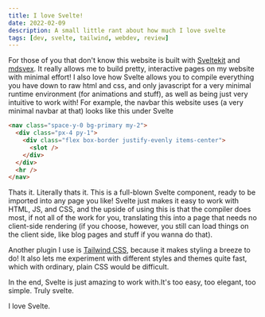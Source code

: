 ```yaml
---
title: I love Svelte!
date: 2022-02-09
description: A small little rant about how much I love svelte
tags: [dev, svelte, tailwind, webdev, review]
---
```


For those of you that don't know this website is built
with [Sveltekit](https://kit.Svelte.dev) and [mdsvex](https://mdsvex.com).
It really allows me to build pretty, interactive
pages on my website with minimal effort! I also love how
Svelte allows you to compile everything you have down
to raw html and css, and only javascript for a very
minimal runtime environment (for animations and stuff),
as well as being just very intuitive to work with! For
example, the navbar this website uses (a very minimal
navbar at that) looks like this under Svelte

```html
<nav class="space-y-0 bg-primary my-2">
  <div class="px-4 py-1">
    <div class="flex box-border justify-evenly items-center">
      <slot />
    </div>
  </div>
  <hr />
</nav>
```

Thats it. Literally thats it. This is a full-blown
Svelte component, ready to be imported into any
page you like! Svelte just makes it easy to work with
HTML, JS, and CSS, and the upside of using this is that
the compiler does most, if not all of the work for you,
translating this into a page that needs no client-side
rendering (if you choose, however, you still can load
things on the client side, like blog pages and stuff
if you wanna do that).

Another plugin I use is [Tailwind CSS](https://tailwindcss.com),
because it makes styling a breeze to do! It also lets me
experiment with different styles and themes quite fast, which
with ordinary, plain CSS would be difficult.

In the end, Svelte is just amazing to work with.It's too easy,
too elegant, too simple. Truly svelte.

I love Svelte.
